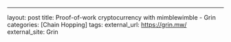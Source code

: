 ---
layout: post
title: Proof-of-work cryptocurrency with mimblewimble - Grin
categories: [Chain Hopping]
tags: 
external_url: https://grin.mw/
external_site: Grin
